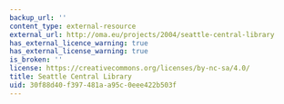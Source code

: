 ```yaml
---
backup_url: ''
content_type: external-resource
external_url: http://oma.eu/projects/2004/seattle-central-library
has_external_licence_warning: true
has_external_license_warning: true
is_broken: ''
license: https://creativecommons.org/licenses/by-nc-sa/4.0/
title: Seattle Central Library
uid: 30f88d40-f397-481a-a95c-0eee422b503f
---
```

